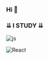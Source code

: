 ### Hi 👋
### ⇊ I STUDY ⇊
![js](https://img.shields.io/badge/-<JS/>-4E5452?style=for-the-badge&logo=JavaScript)

![React](https://img.shields.io/badge/-<React/>-C7FCEC?style=for-the-badge&logo=React)

